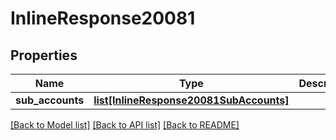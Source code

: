 # InlineResponse20081

## Properties
Name | Type | Description | Notes
------------ | ------------- | ------------- | -------------
**sub_accounts** | [**list[InlineResponse20081SubAccounts]**](InlineResponse20081SubAccounts.md) |  | 

[[Back to Model list]](../README.md#documentation-for-models) [[Back to API list]](../README.md#documentation-for-api-endpoints) [[Back to README]](../README.md)

